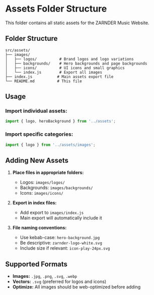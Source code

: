# Assets Folder Structure

This folder contains all static assets for the ZARNDER Music Website.

## Folder Structure

```
src/assets/
├── images/
│   ├── logos/          # Brand logos and logo variations
│   ├── backgrounds/    # Hero backgrounds and page backgrounds
│   ├── icons/          # UI icons and small graphics
│   └── index.js        # Export all images
├── index.js           # Main assets export file
└── README.md          # This file
```

## Usage

### Import individual assets:
```javascript
import { logo, heroBackground } from '../assets';
```

### Import specific categories:
```javascript
import { logo } from '../assets/images';
```

## Adding New Assets

1. **Place files in appropriate folders:**
   - Logos: `images/logos/`
   - Backgrounds: `images/backgrounds/`
   - Icons: `images/icons/`

2. **Export in index files:**
   - Add export to `images/index.js`
   - Main export will automatically include it

3. **File naming conventions:**
   - Use kebab-case: `hero-background.jpg`
   - Be descriptive: `zarnder-logo-white.svg`
   - Include size if relevant: `icon-play-24px.svg`

## Supported Formats

- **Images:** `.jpg`, `.png`, `.svg`, `.webp`
- **Vectors:** `.svg` (preferred for logos and icons)
- **Optimize:** All images should be web-optimized before adding
